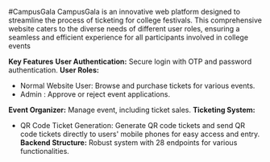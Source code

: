 #CampusGala
CampusGala is an innovative web platform designed to streamline the process of ticketing for college festivals. This comprehensive website caters to the diverse needs of different user roles, ensuring a seamless and efficient experience for all participants involved in college events

**Key Features**
**User Authentication:** Secure login with OTP and password authentication.
**User Roles:** 
  - Normal Website User: Browse and purchase tickets for various events.
  - Admin : Approve or reject event applications.
   
**Event Organizer:** Manage event, including ticket sales.
**Ticketing System:** 
  - QR Code Ticket Generation: Generate QR code tickets and send QR code tickets directly to users' mobile phones for easy access and entry.
**Backend Structure:** Robust system with 28 endpoints for various functionalities.
